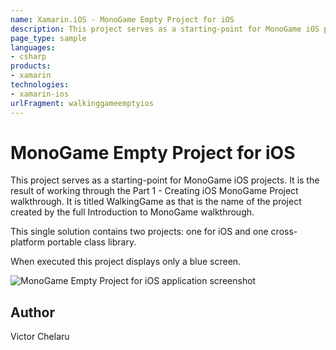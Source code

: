 ```yaml
---
name: Xamarin.iOS - MonoGame Empty Project for iOS
description: This project serves as a starting-point for MonoGame iOS projects. It is the result of working through the Part 1 - Creating iOS MonoGame Project...
page_type: sample
languages:
- csharp
products:
- xamarin
technologies:
- xamarin-ios
urlFragment: walkinggameemptyios
---
```

# MonoGame Empty Project for iOS

This project serves as a starting-point for MonoGame iOS projects.  It is the result of working through the Part 1 - Creating iOS MonoGame Project walkthrough.  It is titled WalkingGame as that is the name of the project created by the full Introduction to MonoGame walkthrough.

This single solution contains two projects:  one for iOS and one cross-platform portable class library.

When executed this project displays only a blue screen.

![MonoGame Empty Project for iOS application screenshot](Screenshots/Screenshot1.png "MonoGame Empty Project for iOS application screenshot")

## Author

Victor Chelaru